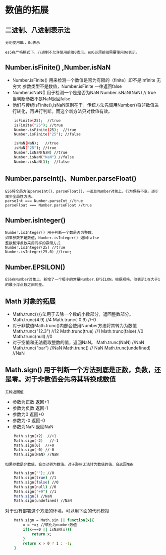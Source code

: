 # 数值的拓展

## 二进制、八进制表示法
    分别使用0b，0o表示

    es5在严格模式下，八进制不允许使用前缀0表示。es6必须前缀需要使用0o表示。

## Number.isFinite() ,Number.isNaN
- Number.isFinite() 用来检测一个数值是否为有限的（finite）即不是Infinite 无穷大
    参数类型不是数值，Number.isFinite 一律返回false
- Number.isNaN() 用于检测一个是是否为NaN
    Number.isNaN(NaN) // true
    当判断参数不是NaN返回false
- 他们与传统isFinite(),isNaN区别在于，传统方法先调用Number()将非数值进行转化，再进行判断。而这个新方法只对数值有效。
```bash
    isFinite(25);  //true
    isFinite("25"); //true
    Number.isFinite(25);  //true
    Number.isFinite("25"); //false

    isNaN(NaN);   //true
    isNaN("25"); //true
    Number.isNaN(NaN) //true
    Number.isNaN("NaN") //false
    Number.isNaN(1);  //false
```

## Number.parseInt()、Number.parseFloat()
    ES6将全局方法parseInt()、parseFloat()，一直到Number对象上，行为保持不变。逐步减少全局性方法。
    parseInt === Number.parseInt //true  
    parseFloat === Number.parseFloat //true  

## Number.isInteger()
    Number.isInteger() 用于判断一个数是否为整数。
    如果参数不是数值，Number.isInteger() 返回false
    整数和浮点数采用同样的存储方式
    Number.isInteger(25) //true
    Number.isInteger(25.0) //true;

## Number.EPSILON()
    ES6在Number对象上，新增了一个极小的常量Number.EPSILON。根据规格，他表示1与大于1的最小浮点数之间的差。

## Math 对象的拓展
- Math.trunc()方法用于去除一个数的小数部分，返回整数部分。
    Math.trunc(4.9) //4
    Math.trunc(-0.9) //-0
- 对于非数值Math.trunc()内部会使用Number方法将其转为为数值
    Math.trunc("12.3") //12
    Math.trunc(true)  //1
    Math.trunc(false) //0
    Math.trunc(null) //0
- 对于空值和无法截取整数的值，返回NaN。
    Math.trunc(NaN)  //NaN
    Math.trunc("bar") //NaN
    Math.trunc() // NaN
    Math.trunc(undefined) //NaN

## Math.sign() 用于判断一个方法到底是正数，负数，还是零。对于非数值会先将其转换成数值
    五种返回值
- 参数为正数 返回+1
- 参数为负数 返回-1
- 参数为0 返回+0
- 参数为-0 返回-0
- 参数为NaN 返回NaN
```bash
    Math.sign(+2)  //+1
    Math.sign(-2)   //-1
    Math.sign(0)  //+0  
    Math.sign(-0) //-0
    Math.sign(NaN) //NaN
```
    如果参数是非数值，会自动转为数值。对于那些无法转为数值的值，会返回NaN
```bash
    Math.sign(""); //0
    Math.sign(true) //1
    Math.sign(false) //0
    Math.sign(null) //0
    Math.sign("+9") //1
    Math.sign() //NaN
    Math.sign(undefined) //NaN
```

对于没有部署这个方法的环境，可以用下面的代码模拟
```bash
    Math.sign = Math.sin || function(x){
        x = +x; //转化为number数值
        if(x===0 || isNaN(x)){
            return x;
        }
        return x > 0 ? 1 : -1;
    }
```